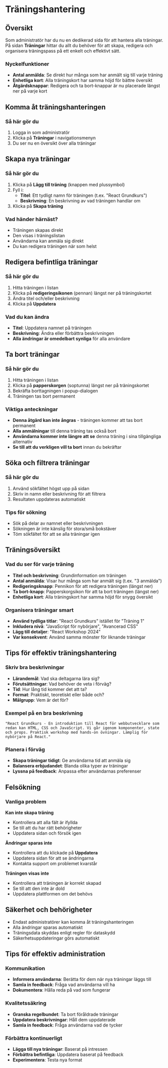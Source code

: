 # Träningshantering

## Översikt

Som administratör har du nu en dedikerad sida för att hantera alla träningar. På sidan **Träningar** hittar du allt du behöver för att skapa, redigera och organisera träningspass på ett enkelt och effektivt sätt.

### Nyckelfunktioner
- **Antal anmälda**: Se direkt hur många som har anmält sig till varje träning
- **Enhetliga kort**: Alla träningskort har samma höjd för bättre översikt
- **Åtgärdsknappar**: Redigera och ta bort-knappar är nu placerade längst ner på varje kort

## Komma åt träningshanteringen

### Så här gör du
1. Logga in som administratör
2. Klicka på **Träningar** i navigationsmenyn
3. Du ser nu en översikt över alla träningar

## Skapa nya träningar

### Så här gör du
1. Klicka på **Lägg till träning** (knappen med plussymbol)
2. Fyll i:
   - **Titel**: Ett tydligt namn för träningen (t.ex. "React Grundkurs")
   - **Beskrivning**: En beskrivning av vad träningen handlar om
3. Klicka på **Skapa träning**

### Vad händer härnäst?
- Träningen skapas direkt
- Den visas i träningslistan
- Användarna kan anmäla sig direkt
- Du kan redigera träningen när som helst

## Redigera befintliga träningar

### Så här gör du
1. Hitta träningen i listan
2. Klicka på **redigeringsikonen** (pennan) längst ner på träningskortet
3. Ändra titel och/eller beskrivning
4. Klicka på **Uppdatera**

### Vad du kan ändra
- **Titel**: Uppdatera namnet på träningen
- **Beskrivning**: Ändra eller förbättra beskrivningen
- **Alla ändringar är omedelbart synliga** för alla användare

## Ta bort träningar

### Så här gör du
1. Hitta träningen i listan
2. Klicka på **papperskorgen** (soptunna) längst ner på träningskortet
3. Bekräfta borttagningen i popup-dialogen
4. Träningen tas bort permanent

### Viktiga anteckningar
- **Denna åtgärd kan inte ångras** - träningen kommer att tas bort permanent
- **Alla anmälningar** till denna träning tas också bort
- **Användarna kommer inte längre att se** denna träning i sina tillgängliga alternativ
- **Se till att du verkligen vill ta bort** innan du bekräftar

## Söka och filtrera träningar

### Så här gör du
1. Använd sökfältet högst upp på sidan
2. Skriv in namn eller beskrivning för att filtrera
3. Resultaten uppdateras automatiskt

### Tips för sökning
- Sök på delar av namnet eller beskrivningen
- Sökningen är inte känslig för stora/små bokstäver
- Töm sökfältet för att se alla träningar igen

## Träningsöversikt

### Vad du ser för varje träning
- **Titel och beskrivning**: Grundinformation om träningen
- **Antal anmälda**: Visar hur många som har anmält sig (t.ex. "3 anmälda")
- **Redigeringsknapp**: Pennikon för att redigera träningen (längst ner)
- **Ta bort-knapp**: Papperskorgsikon för att ta bort träningen (längst ner)
- **Enhetliga kort**: Alla träningskort har samma höjd för snygg översikt

### Organisera träningar smart
- **Använd tydliga titlar**: "React Grundkurs" istället för "Träning 1"
- **Inkludera nivå**: "JavaScript för nybörjare", "Avancerad CSS"
- **Lägg till detaljer**: "React Workshop 2024"
- **Var konsekvent**: Använd samma mönster för liknande träningar

## Tips för effektiv träningshantering

### Skriv bra beskrivningar
- **Lärandemål**: Vad ska deltagarna lära sig?
- **Förutsättningar**: Vad behöver de veta i förväg?
- **Tid**: Hur lång tid kommer det att ta?
- **Format**: Praktiskt, teoretiskt eller både och?
- **Målgrupp**: Vem är det för?

### Exempel på en bra beskrivning
```
"React Grundkurs - En introduktion till React för webbutvecklare som redan kan HTML, CSS och JavaScript. Vi går igenom komponenter, state och props. Praktisk workshop med hands-on övningar. Lämplig för nybörjare på React."
```

### Planera i förväg
- **Skapa träningar tidigt**: Ge användarna tid att anmäla sig
- **Balansera erbjudandet**: Blanda olika typer av träningar
- **Lyssna på feedback**: Anpassa efter användarnas preferenser

## Felsökning

### Vanliga problem
**Kan inte skapa träning**
- Kontrollera att alla fält är ifyllda
- Se till att du har rätt behörigheter
- Uppdatera sidan och försök igen

**Ändringar sparas inte**
- Kontrollera att du klickade på **Uppdatera**
- Uppdatera sidan för att se ändringarna
- Kontakta support om problemet kvarstår

**Träningen visas inte**
- Kontrollera att träningen är korrekt skapad
- Se till att den inte är dold
- Uppdatera plattformen om det behövs

## Säkerhet och behörigheter

- Endast administratörer kan komma åt träningshanteringen
- Alla ändringar sparas automatiskt
- Träningsdata skyddas enligt regler för dataskydd
- Säkerhetsuppdateringar görs automatiskt

## Tips för effektiv administration

### Kommunikation
- **Informera användarna**: Berätta för dem när nya träningar läggs till
- **Samla in feedback**: Fråga vad användarna vill ha
- **Dokumentera**: Hålla reda på vad som fungerar

### Kvalitetssäkring
- **Granska regelbundet**: Ta bort föråldrade träningar
- **Uppdatera beskrivningar**: Håll dem uppdaterade
- **Samla in feedback**: Fråga användarna vad de tycker

### Förbättra kontinuerligt
- **Lägga till nya träningar**: Baserat på intressen
- **Förbättra befintliga**: Uppdatera baserat på feedback
- **Experimentera**: Testa nya format